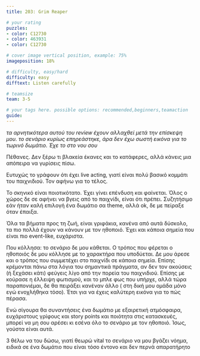 ```yaml
---
title: 203: Grim Reaper

# your rating
puzzles:
- color: C12730
- color: 463931
- color: C12730

# cover image vertical position, example: 75%
imageposition: 18%

# difficulty, easy/hard
difficulty: easy
difftext: Listen carefully

# teamsize
team: 3-5

# your tags here. possible options: recommended,beginners,teamaction
guide:
---
```


_τα αρνητικότερα αυτού του review έχουν αλλαχθεί μετά την επίσκεψη μου. το σενάριο κυρίως επηρεάστηκε, άρα δεν έχω σωστή εικόνα για το τωρινό δωμάτιο. Έχε το στο νου σου_

Πέθανες. Δεν ξέρω τι βλακεία έκανες και το κατάφερες, αλλά κάνεις μια απόπειρα να γυρίσεις πίσω.

Ευτυχώς το γράφουν ότι έχει live acting, γιατί είναι πολύ βασικό κομμάτι του παιχνιδιού. Τον αφήνω για το τέλος.

Το σκηνικό είναι ποιοτικότατο. Έχει γίνει επένδυση και φαίνεται. Όλος ο χώρος δε σε αφήνει να βγεις από το παιχνίδι, είναι ότι πρέπει. Συζητήσιμο εάν ήταν καλή επιλογή ένα δωμάτιο σα theme, αλλά ok,
δε με πείραξε όταν έπαιξα.

Όλα τα βήματα προς τη ζωή, είναι γριφάκια, κανένα από αυτά δύσκολο, τα πιο πολλά έχουν να κάνουν με τον ηθοποιό. Έχει και κάποια σημεία που είναι πιο event-like, ευχάριστα.

Που κόλλησα: το σενάριο δε μου κάθεται. Ο τρόπος που φέρεται ο ηθοποιός δε μου κόλλησε με το χαρακτήρα που υποδύεται. Δε μου άρεσε και ο τρόπος που συμμετέχει στο παιχνίδι σε κάποια σημεία. Επίσης κρέμονται πάνω στα λόγια του σημαντικά πράγματα, αν δεν τον ακούσεις (ή ξεχάσει κάτι) φεύγεις λίγο από την πορεία του παιχνιδιού.
Επίσης με κούρασε η έλλειψη φωτισμού, και το μπλε φως που υπήρχε, αλλά τώρα παραπονιέμαι, δε θα πειράξει κανέναν άλλο ( στη δική μου ομάδα μόνο εγώ ενοχλήθηκα τόσο). Έτσι για να έχεις καλύτερη εικόνα για το πώς πέρασα.

Ενώ σίγουρα θα συναντήσεις ένα δωμάτιο με εξαιρετική ατμόσφαιρα, ευχάριστους γρίφους και story points και ποιότητα στις κατασκευές, μπορεί να μη σου αρέσει κι εσένα όλο το σενάριο με τον ηθοποιό. Ίσως, γούστα είναι αυτά.

3 θέλω να του δώσω, γιατί θεωρώ vital το σενάριο να μου βγάζει νόημα, ειδικά σε ένα δωμάτιο που είναι τόσο έντονο και δεν περνά απαρατήρητο
